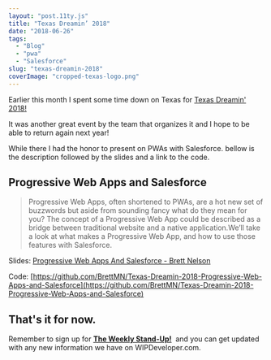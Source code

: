 ```yaml
---
layout: "post.11ty.js"
title: "Texas Dreamin’ 2018"
date: "2018-06-26"
tags: 
  - "Blog"
  - "pwa"
  - "Salesforce"
slug: "texas-dreamin-2018"
coverImage: "cropped-texas-logo.png"
---
```


Earlier this month I spent some time down on Texas for [Texas Dreamin' 2018!](https://texasdreamin.org/)

It was another great event by the team that organizes it and I hope to be able to return again next year!

While there I had the honor to present on PWAs with Salesforce. bellow is the description followed by the slides and a link to the code.

## Progressive Web Apps and Salesforce

> Progressive Web Apps, often shortened to PWAs, are a hot new set of buzzwords but aside from sounding fancy what do they mean for you? The concept of a Progressive Web App could be described as a bridge between traditional website and a native application.We’ll take a look at what makes a Progressive Web App, and how to use those features with Salesforce.

Slides: [Progressive Web Apps And Salesforce - Brett Nelson](https://wipdeveloper.wpcomstaging.com/wp-content/uploads/2018/06/PWA-and-SF-Brett-Nelson.pdf)

Code: [https://github.com/BrettMN/Texas-Dreamin-2018-Progressive-Web-Apps-and-Salesforce](https://github.com/BrettMN/Texas-Dreamin-2018-Progressive-Web-Apps-and-Salesforce)

## That's it for now.

Remember to sign up for [**The Weekly Stand-Up!**](https://wipdeveloper.wpcomstaging.com/newsletter/)  and you can get updated with any new information we have on WIPDeveloper.com.
